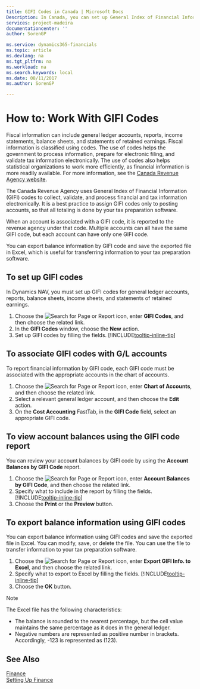 ```yaml
---
title: GIFI Codes in Canada | Microsoft Docs
Description: In Canada, you can set up General Index of Financial Information (GIFI) codes and assign them to posting accounts
services: project-madeira
documentationcenter: ''
author: SorenGP

ms.service: dynamics365-financials
ms.topic: article
ms.devlang: na
ms.tgt_pltfrm: na
ms.workload: na
ms.search.keywords: local
ms.date: 08/11/2017
ms.author: SorenGP

---
```

# How to: Work With GIFI Codes
Fiscal information can include general ledger accounts, reports, income statements, balance sheets, and statements of retained earnings. Fiscal information is classified using codes. The use of codes helps the government to process information, prepare for electronic filing, and validate tax information electronically. The use of codes also helps statistical organizations to work more efficiently, as financial information is more readily available. For more information, see the [Canada Revenue Agency website](http://www.cra-arc.gc.ca/).

The Canada Revenue Agency uses General Index of Financial Information (GIFI) codes to collect, validate, and process financial and tax information electronically. It is a best practice to assign GIFI codes only to posting accounts, so that all totaling is done by your tax preparation software.

When an account is associated with a GIFI code, it is reported to the revenue agency under that code. Multiple accounts can all have the same GIFI code, but each account can have only one GIFI code.

You can export balance information by GIFI code and save the exported file in Excel, which is useful for transferring information to your tax preparation software.

## To set up GIFI codes
In Dynamics NAV, you must set up GIFI codes for general ledger accounts, reports, balance sheets, income sheets, and statements of retained earnings.

1. Choose the ![Search for Page or Report](media/ui-search/search_small.png "Search for Page or Report icon") icon, enter **GIFI Codes**, and then choose the related link.
2. In the **GIFI Codes** window, choose the **New** action.
3. Set up GIFI codes by filling the fields. [!INCLUDE[tooltip-inline-tip](../includes/tooltip-inline-tip_md.md)]

## To associate GIFI codes with G/L accounts
To report financial information by GIFI code, each GIFI code must be associated with the appropriate accounts in the chart of accounts.

1. Choose the ![Search for Page or Report](media/ui-search/search_small.png "Search for Page or Report icon") icon, enter **Chart of Accounts**, and then choose the related link.
2. Select a relevant general ledger account, and then choose the **Edit** action.
3. On the **Cost Accounting** FastTab, in the **GIFI Code** field, select an appropriate GIFI code.

## To view account balances using the GIFI code report
You can review your account balances by GIFI code by using the **Account Balances by GIFI Code** report.

1. Choose the ![Search for Page or Report](media/ui-search/search_small.png "Search for Page or Report icon") icon, enter **Account Balances by GIFI Code**, and then choose the related link.
2. Specify what to include in the report by filling the fields. [!INCLUDE[tooltip-inline-tip](../includes/tooltip-inline-tip_md.md)]
3. Choose the **Print** or the **Preview** button.

## To export balance information using GIFI codes
You can export balance information using GIFI codes and save the exported file in Excel. You can modify, save, or delete the file. You can use the file to transfer information to your tax preparation software.

1. Choose the ![Search for Page or Report](media/ui-search/search_small.png "Search for Page or Report icon") icon, enter **Export GIFI Info. to Excel**, and then choose the related link.
2. Specify what to export to Excel by filling the fields. [!INCLUDE[tooltip-inline-tip](../includes/tooltip-inline-tip_md.md)]
3. Choose the **OK** button.

> [!NOTE]  
>   The Excel file has the following characteristics:

* The balance is rounded to the nearest percentage, but the cell value maintains the same percentage as it does in the general ledger.
* Negative numbers are represented as positive number in brackets. Accordingly, -123 is represented as (123).

## See Also
[Finance](../../finance.md)   
[Setting Up Finance](../../finance.md)
